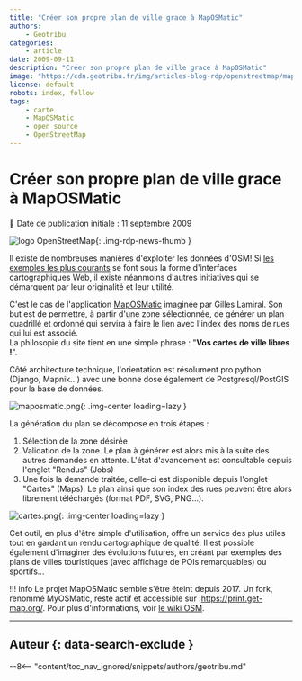 ```yaml
---
title: "Créer son propre plan de ville grace à MapOSMatic"
authors:
    - Geotribu
categories:
    - article
date: 2009-09-11
description: "Créer son propre plan de ville grace à MapOSMatic"
image: "https://cdn.geotribu.fr/img/articles-blog-rdp/openstreetmap/maposmatic.png"
license: default
robots: index, follow
tags:
    - carte
    - MapOSMatic
    - open source
    - OpenStreetMap
---
```


# Créer son propre plan de ville grace à MapOSMatic

:calendar: Date de publication initiale : 11 septembre 2009

![logo OpenStreetMap](https://cdn.geotribu.fr/img/logos-icones/OpenStreetMap/Openstreetmap.png "logo OpenStreetMap"){: .img-rdp-news-thumb }

Il existe de nombreuses manières d'exploiter les données d'OSM! Si [les exemples les plus courants](https://wiki.openstreetmap.org/wiki/Featured_image_proposals) se font sous la forme d'interfaces cartographiques Web, il existe néanmoins d'autres initiatives qui se démarquent par leur originalité et leur utilité.

C'est le cas de l'application [MapOSMatic](http://maposmatic.org/) imaginée par Gilles Lamiral. Son but est de permettre, à partir d'une zone sélectionnée, de générer un plan quadrillé et ordonné qui servira à faire le lien avec l'index des noms de rues qui lui est associé.  
La philosopie du site tient en une simple phrase : "**Vos cartes de ville libres !**".

Côté architecture technique, l'orientation est résolument pro python (Django, Mapnik...) avec une bonne dose également de Postgresql/PostGIS pour la base de données.

![maposmatic.png](https://cdn.geotribu.fr/img/articles-blog-rdp/openstreetmap/maposmatic.png){: .img-center loading=lazy }

La génération du plan se décompose en trois étapes :

1. Sélection de la zone désirée
1. Validation de la zone. Le plan à générer est alors mis à la suite des autres demandes en attente. L'état d'avancement est consultable depuis l'onglet "Rendus" (Jobs)
1. Une fois la demande traitée, celle-ci est disponible depuis l'onglet "Cartes" (Maps). Le plan ainsi que son index des rues peuvent être alors librement téléchargés (format PDF, SVG, PNG...).

![cartes.png](https://cdn.geotribu.fr/img/articles-blog-rdp/openstreetmap/maposmatic_cartes.png){: .img-center loading=lazy }

Cet outil, en plus d'être simple d'utilisation, offre un service des plus utiles tout en gardant un rendu cartographique de qualité. Il est possible également d'imaginer des évolutions futures, en créant par exemples des plans de villes touristiques (avec affichage de POIs remarquables) ou sportifs...

!!! info
    Le projet MapOSMatic semble s'être éteint depuis 2017. Un fork, renommé MyOSMatic, reste actif et accessible sur :<https://print.get-map.org/>. Pour plus d'informations, voir [le wiki OSM](https://wiki.openstreetmap.org/wiki/FR:MapOSMatic).

----

## Auteur {: data-search-exclude }

--8<-- "content/toc_nav_ignored/snippets/authors/geotribu.md"
